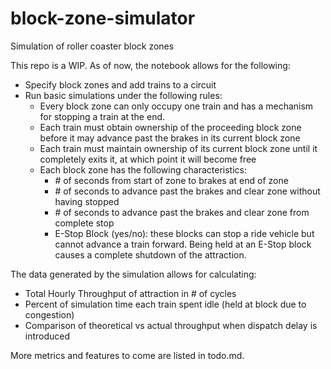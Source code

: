 # block-zone-simulator
Simulation of roller coaster block zones

This repo is a WIP.  As of now, the notebook allows for the following:

- Specify block zones and add trains to a circuit
- Run basic simulations under the following rules:
  - Every block zone can only occupy one train and has a mechanism for stopping a train at the end.
  - Each train must obtain ownership of the proceeding block zone before it may advance past the brakes in its current block zone
  - Each train must maintain ownership of its current block zone until it completely exits it, at which point it will become free
  - Each block zone has the following characteristics:
    - \# of seconds from start of zone to brakes at end of zone
    - \# of seconds to advance past the brakes and clear zone without having stopped
    - \# of seconds to advance past the brakes and clear zone from complete stop
    - E-Stop Block (yes/no): these blocks can stop a ride vehicle but cannot advance a train forward.  Being held at an E-Stop block causes a complete shutdown of the attraction.
    
The data generated by the simulation allows for calculating:

- Total Hourly Throughput of attraction in \# of cycles 
- Percent of simulation time each train spent idle (held at block due to congestion)
- Comparison of theoretical vs actual throughput when dispatch delay is introduced

More metrics and features to come are listed in todo.md.
